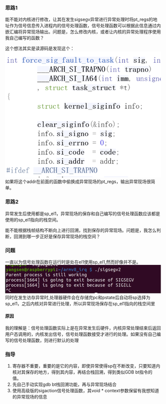 ### 思路1
能不能对内核进行修改，让其在发生sigsegv异常进行异常处理时将pt_regs的地址作为信号信息传入进程内的信号处理函数，信号处理函数可以根据此信息通过内嵌汇编将异常现场输出。问题是，怎么修改内核，或者让内核的异常处理程序使用我自己编写的函数？  
  
  这个想法其实是读源码是发现这个：
  ![](./img/信号传输的信息.png)  
  如果将这个addr在前面的函数中偷换成异常现场的pt_regs，输出异常现场很简单。
### 思路2
异常发生后使用都是sp_el1，异常现场的保存和自己编写的信号处理函数应该都是使用的sp_el1指向的栈空间。 

能不能根据栈帧结构不断向上进行回溯，找到保存的异常现场。问题是，我怎么判断，回溯到哪一步正好是保存异常现场的栈空间？

### 问题
一直以为信号处理函数在运行时是处在el1使用sp_el1,然而好像并不是。
![](./img/%E9%97%AE%E9%A2%982.png)  
同时在发生访存异常时,处理器硬件会在存储完pc和pstate后自动将sp选择为sp_el1，之后内核对异常进行处理，所以异常现场保存在sp_el1指向的栈空间里  
#### 原因
我的理解是：信号处理函数实际上是在异常发生后硬件，内核异常处理结束后返回用户态调用的，内核发出信号，信号处理函数接受才进行的处理。如果没有自己编写的信号处理函数，则进行默认的处理


### 指导
1. 寄存器不重要，重要的是它的内容，即使异常使得sp在不断改变，只要知道内核对其保存的地方，得到其内容，再结合栈回溯，得到类似GDB bt指令的值。
2. 先自己手动实现gdb bt栈回溯功能，再与异常现场结合
3. 使用高级版的sigaction信号处理函数，其void * context参数保留有我想知道的异常现场的信息